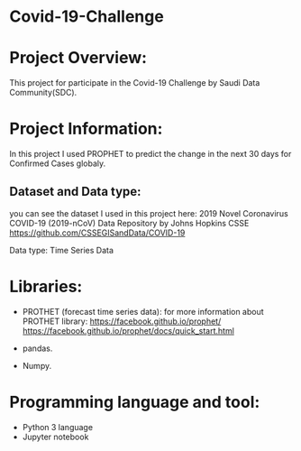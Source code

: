 # Covid-19-Challenge

# Project Overview:
This project for participate in the Covid-19 Challenge by Saudi Data Community(SDC). 

# Project Information:
In this project I used PROPHET to predict the change in the next 30 days for Confirmed Cases globaly.

## Dataset and Data type:
you can see the dataset I used in this project here: 2019 Novel Coronavirus COVID-19 (2019-nCoV) Data Repository by Johns Hopkins CSSE https://github.com/CSSEGISandData/COVID-19

Data type: Time Series Data

# Libraries:
- PROTHET (forecast time series data):
for more information about PROTHET library:
https://facebook.github.io/prophet/
https://facebook.github.io/prophet/docs/quick_start.html

- pandas.
- Numpy.

# Programming language and tool:
- Python 3 language
- Jupyter notebook

